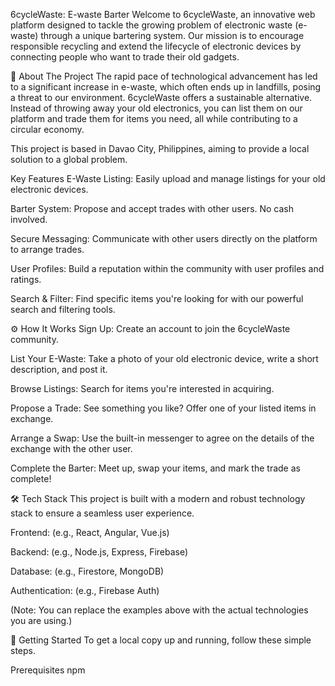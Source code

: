 6cycleWaste: E-waste Barter
Welcome to 6cycleWaste, an innovative web platform designed to tackle the growing problem of electronic waste (e-waste) through a unique bartering system. Our mission is to encourage responsible recycling and extend the lifecycle of electronic devices by connecting people who want to trade their old gadgets.

📖 About The Project
The rapid pace of technological advancement has led to a significant increase in e-waste, which often ends up in landfills, posing a threat to our environment. 6cycleWaste offers a sustainable alternative. Instead of throwing away your old electronics, you can list them on our platform and trade them for items you need, all while contributing to a circular economy.

This project is based in Davao City, Philippines, aiming to provide a local solution to a global problem.

Key Features
E-Waste Listing: Easily upload and manage listings for your old electronic devices.

Barter System: Propose and accept trades with other users. No cash involved.

Secure Messaging: Communicate with other users directly on the platform to arrange trades.

User Profiles: Build a reputation within the community with user profiles and ratings.

Search & Filter: Find specific items you're looking for with our powerful search and filtering tools.

⚙️ How It Works
Sign Up: Create an account to join the 6cycleWaste community.

List Your E-Waste: Take a photo of your old electronic device, write a short description, and post it.

Browse Listings: Search for items you're interested in acquiring.

Propose a Trade: See something you like? Offer one of your listed items in exchange.

Arrange a Swap: Use the built-in messenger to agree on the details of the exchange with the other user.

Complete the Barter: Meet up, swap your items, and mark the trade as complete!

🛠️ Tech Stack
This project is built with a modern and robust technology stack to ensure a seamless user experience.

Frontend: (e.g., React, Angular, Vue.js)

Backend: (e.g., Node.js, Express, Firebase)

Database: (e.g., Firestore, MongoDB)

Authentication: (e.g., Firebase Auth)

(Note: You can replace the examples above with the actual technologies you are using.)

🚀 Getting Started
To get a local copy up and running, follow these simple steps.

Prerequisites
npm

